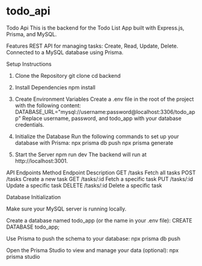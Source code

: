 # todo_api

Todo Api
This is the backend for the Todo List App built with Express.js, Prisma, and MySQL.

Features
REST API for managing tasks: Create, Read, Update, Delete.
Connected to a MySQL database using Prisma.

Setup Instructions
1. Clone the Repository
    git clone <backend-repo-url>
    cd backend

2. Install Dependencies
    npm install

3. Create Environment Variables
Create a .env file in the root of the project with the following content:
    DATABASE_URL="mysql://username:password@localhost:3306/todo_app"
Replace username, password, and todo_app with your database credentials.

4. Initialize the Database
Run the following commands to set up your database with Prisma:
    npx prisma db push
    npx prisma generate

5. Start the Server
    npm run dev
The backend will run at http://localhost:3001.

API Endpoints
Method	Endpoint	Description
GET	    /tasks	    Fetch all tasks
POST	/tasks	    Create a new task
GET     /tasks/:id  Fetch a specific task
PUT	    /tasks/:id	Update a specific task
DELETE	/tasks/:id	Delete a specific task

Database Initialization

Make sure your MySQL server is running locally.

Create a database named todo_app (or the name in your .env file):
    CREATE DATABASE todo_app;

Use Prisma to push the schema to your database: 
    npx prisma db push

Open the Prisma Studio to view and manage your data (optional):
    npx prisma studio
